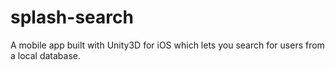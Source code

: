 # splash-search
A mobile app built with Unity3D for iOS which lets you search for users from a local database.
